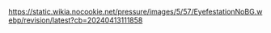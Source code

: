 https://static.wikia.nocookie.net/pressure/images/5/57/EyefestationNoBG.webp/revision/latest?cb=20240413111858
